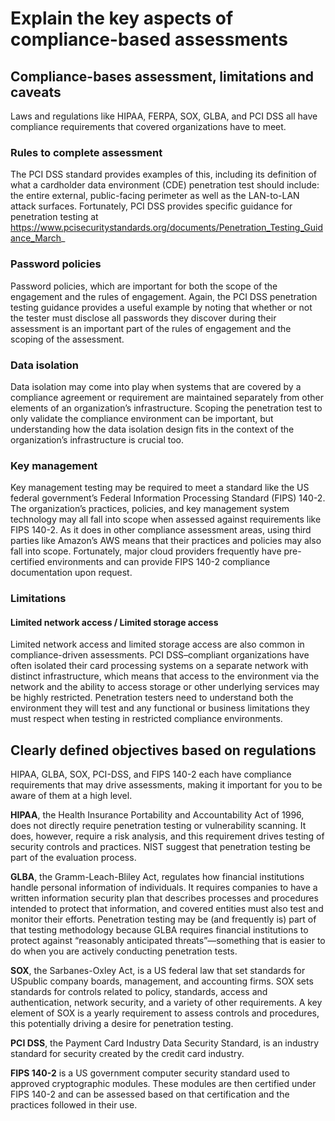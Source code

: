 # Explain the key aspects of compliance-based assessments

## Compliance-bases assessment, limitations and caveats
Laws and regulations like HIPAA, FERPA, SOX, GLBA, and PCI DSS all have compliance requirements that covered organizations have to meet.
### Rules to complete assessment
The PCI DSS standard provides examples of this, including its definition of what a cardholder data environment (CDE) penetration test should include: the entire external, public-facing perimeter as well as the LAN-to-LAN attack surfaces. Fortunately, PCI DSS provides specific guidance for penetration testing at https://www.pcisecuritystandards.org/documents/Penetration_Testing_Guidance_March_
### Password policies
Password policies, which are important for both the scope of the engagement and the rules of engagement. Again, the PCI DSS penetration testing guidance provides a useful example by noting that whether or not the tester must disclose all passwords they discover during their assessment is an important part of the rules of engagement and the scoping of the assessment.
### Data isolation
Data isolation may come into play when systems that are covered by a compliance agreement or requirement are maintained separately from other elements of an organization’s infrastructure. Scoping the penetration test to only validate the compliance environment can be important, but understanding how the data isolation design fits in the context of the organization’s infrastructure is crucial too.
### Key management
Key management testing may be required to meet a standard like the US federal government’s Federal Information Processing Standard (FIPS) 140-2. The organization’s practices, policies, and key management system technology may all fall into scope when assessed against requirements like FIPS 140-2. As it does in other compliance assessment areas, using third parties like Amazon’s AWS means that their practices and policies may also fall into scope. Fortunately, major cloud providers frequently have pre-certified environments and can provide FIPS 140-2 compliance documentation upon request.
### Limitations
#### Limited network access / Limited storage access
Limited network access and limited storage access are also common in compliance-driven assessments. PCI DSS–compliant organizations have often isolated their card processing systems on a separate network with distinct infrastructure, which means that access to the environment via the network and the ability to access storage or other underlying services may be highly restricted. Penetration testers need to understand both the environment they will test and any functional or business limitations they must respect when testing in restricted compliance environments.

## Clearly defined objectives based on regulations
HIPAA, GLBA, SOX, PCI-DSS, and FIPS 140-2 each have compliance requirements that may drive assessments, making it important for you to be aware of them at a high level.

**HIPAA**, the Health Insurance Portability and Accountability Act of 1996, does not directly require penetration testing or vulnerability scanning. It does, however, require a risk analysis, and this requirement drives testing of security controls and practices. NIST suggest that penetration testing be part of the evaluation process.

**GLBA**, the Gramm-Leach-Bliley Act, regulates how financial institutions handle personal information of individuals. It requires companies to have a written information security plan that describes processes and procedures intended to protect that information, and covered entities must also test and monitor their efforts. Penetration testing may be (and frequently is) part of that testing methodology because GLBA requires financial institutions to protect against “reasonably anticipated threats”—something that is easier to do when you are actively conducting penetration tests.

**SOX**, the Sarbanes-Oxley Act, is a US federal law that set standards for USpublic company boards, management, and accounting firms. SOX sets standards for controls related to policy, standards, access and authentication, network security, and a variety of other requirements. A key element of SOX is a yearly requirement to assess controls and procedures, this potentially driving a desire for penetration testing. 

**PCI DSS**, the Payment Card Industry Data Security Standard, is an industry standard for security created by the credit card industry.

**FIPS 140-2** is a US government computer security standard used to approved cryptographic modules. These modules are then certified under FIPS 140-2 and can be assessed based on that certification and the practices followed in their use.